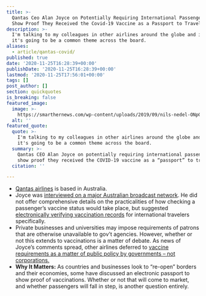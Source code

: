 ```yaml
---
title: >-
  Qantas Ceo Alan Joyce on Potentially Requiring International Passengers to
  Show Proof They Received the Covid-19 Vaccine as a Passport to Travel.
description: >-
  I'm talking to my colleagues in other airlines around the globe and i think
  it's going to be a common theme across the board.
aliases:
  - article/qantas-covid/
published: true
date: '2020-11-25T16:28:39+00:00'
publishDate: '2020-11-25T16:28:39+00:00'
lastmod: '2020-11-25T17:56:01+00:00'
tags: []
post_author: []
section: quickquotes
is_breaking: false
featured_image:
  image: >-
    https://smarthernews.com/wp-content/uploads/2019/09/nils-nedel-ONpGBpns3cs-unsplash-1024x684.jpg
  alt: ''
featured_quote:
  quote: >-
    I'm talking to my colleagues in other airlines around the globe and I think
    it's going to be a common theme across the board.
  summary: >-
    Qantas CEO Alan Joyce on potentially requiring international passengers to
    show proof they received the COVID-19 vaccine as a “passport” to travel.
  citation: ''

---
```

*   [Qantas airlines](https://www.qantas.com/us/en.html) is based in Australia.
*   Joyce was [interviewed on a major Australian broadcast network](https://www.cbsnews.com/news/qantas-airlines-covid-19-vaccine-alan-joyce/). He did not offer comprehensive details on the practicalities of how checking a passenger’s vaccine status would take place, but suggested [electronically verifying vaccination records](https://www.usatoday.com/story/travel/airline-news/2020/11/23/vaccination-passport-qantas-looking-new-requirement-travelers/6402846002/) for international travelers specifically.
*   Private businesses and universities may impose requirements of patrons that are otherwise unavailable to gov’t agencies. However, whether or not this extends to vaccinations is a matter of debate. As news of Joyce’s comments spread, other airlines deferred to [vaccine requirements as a matter of public policy by governments – not corporations.](https://www.usatoday.com/story/travel/airline-news/2020/11/23/vaccination-passport-qantas-looking-new-requirement-travelers/6402846002/)
*   **Why It Matters:** As countries and businesses look to “re-open” borders and their economies, some have discussed an electronic passport to show proof of vaccinations. Whether or not that will come to market, and whether passengers will fall in step, is another question entirely.